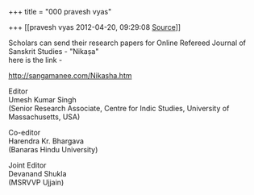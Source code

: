 +++
title = "000 pravesh vyas"

+++
[[pravesh vyas	2012-04-20, 09:29:08 [Source](https://groups.google.com/g/bvparishat/c/VQ4ua_Mpivo)]]



Scholars can send their research papers for Online Refereed Journal of  
Sanskrit Studies - "Nikaṣa"  
here is the link -  
  
<http://sangamanee.com/Nikasha.htm>  
  
Editor  
Umesh Kumar Singh  
(Senior Research Associate, Centre for Indic Studies, University of  
Massachusetts, USA)  
  
Co-editor  
Harendra Kr. Bhargava  
(Banaras Hindu University)  
  
Joint Editor  
Devanand Shukla  
(MSRVVP Ujjain)

